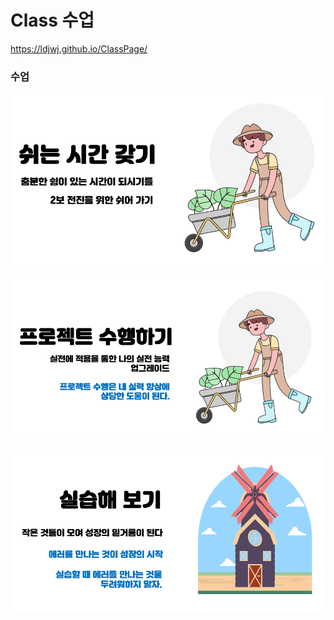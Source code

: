 # Class 수업
https://ldjwj.github.io/ClassPage/




### 수업
![프로젝트 수행](class_status01.png)
<br>
<br>
![쉬는 시간](class_status02.png)
<br>
<br>
![실습 시간](class_status03.png)
